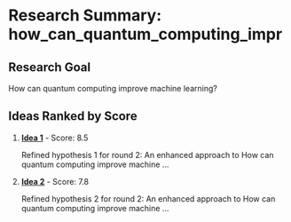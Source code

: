 # Research Summary: how_can_quantum_computing_impr

## Research Goal

How can quantum computing improve machine learning?

## Ideas Ranked by Score

1. **[Idea 1](idea_1_final.md)** - Score: 8.5

   Refined hypothesis 1 for round 2: An enhanced approach to How can quantum computing improve machine ...

2. **[Idea 2](idea_2_final.md)** - Score: 7.8

   Refined hypothesis 2 for round 2: An enhanced approach to How can quantum computing improve machine ...

